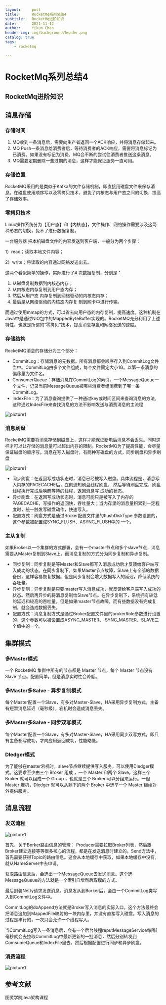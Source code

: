 ```yaml
---
layout:     post
title:      RocketMq系列总结4
subtitle:   RocketMq进阶知识
date:       2021-11-12
author:     Yikun Chen
header-img: img/background/header.png
catalog: true
tags:
    - rocketmq

---
```



# RocketMq系列总结4

RocketMq进阶知识
--

## 消息存储

### 存储时间

1. MQ收到一条消息后，需要向生产者返回一个ACK响应，并将消息存储起来。
2. MQ Push一条消息给消费者后，等待消费者的ACK响应，需要将消息标记为已消费。如果没有标记为消费，MQ会不断的尝试往消费者推送这条消息。
3. MQ需要定期删除一些过期的消息，这样才能保证服务一直可用。

### 存储位置

RocketMQ采用的是类似于Kafka的文件存储机制，即直接用磁盘文件来保存消息。在磁盘使用顺序写以及零拷贝技术，避免了内核态与用户态之间的切换，提高了存储效率。

### 零拷贝技术

Linux操作系统分为【用户态】和【内核态】，文件操作、网络操作需要涉及这两种形态的切换，免不了进行数据复制。

一台服务器 把本机磁盘文件的内容发送到客户端，一般分为两个步骤：

1）read；读取本地文件内容；

2）write；将读取的内容通过网络发送出去。

这两个看似简单的操作，实际进行了4 次数据复制，分别是：

1. 从磁盘复制数据到内核态内存；
2. 从内核态内存复制到用户态内存；
3. 然后从用户态 内存复制到网络驱动的内核态内存；
4. 最后是从网络驱动的内核态内存复 制到网卡中进行传输。

而通过使用mmap的方式，可以省去向用户态的内存复制，提高速度。这种机制在Java中是通过NIO包中的MappedByteBuffer实现的。RocketMQ充分利用了上述特性，也就是所谓的“零拷贝”技术，提高消息存盘和网络发送的速度。

### 存储结构

RocketMQ消息的存储分为三个部分：

- CommitLog：存储消息的元数据。所有消息都会顺序存入到CommitLog文件当中。CommitLog由多个文件组成，每个文件固定大小1G。以第一条消息的偏移量为文件名。
- ConsumerQueue：存储消息在CommitLog的索引。一个MessageQueue一个文件，记录当前MessageQueue被哪些消费者组消费到了哪一条CommitLog。
- IndexFile：为了消息查询提供了一种通过key或时间区间来查询消息的方法，这种通过IndexFile来查找消息的方法不影响发送与消费消息的主流程

![picture1](/img/rocketmq/save.png)

### 消息刷盘

RocketMQ需要将消息存储到磁盘上，这样才能保证断电后消息不会丢失。同时这样才可以让存储的消息量可以超出内存的限制。RocketMQ为了提高性能，会尽量保证磁盘的顺序写。消息在写入磁盘时，有两种写磁盘的方式，同步刷盘和异步刷盘

![picture1](/img/rocketmq/shuapan.png)

- 同步刷盘：在返回写成功状态时，消息已经被写入磁盘。具体流程是，消息写入内存的PAGECACHE后，立刻通知刷盘线程刷盘， 然后等待刷盘完成，刷盘线程执行完成后唤醒等待的线程，返回消息写 成功的状态。
- 异步刷盘：在返回写成功状态时，消息可能只是被写入了内存的PAGECACHE，写操作的返回快，吞吐量大；当内存里的消息量积累到一定程度时，统一触发写磁盘动作，快速写入。
- 配置方式：刷盘方式是通过Broker配置文件里的flushDiskType 参数设置的，这个参数被配置成SYNC_FLUSH、ASYNC_FLUSH中的 一个。

### 主从复制

如果Broker以一个集群的方式部署，会有一个master节点和多个slave节点，消息需要从Master复制到Slave上。而消息复制的方式分为同步复制和异步复制。

- 同步复制：同步复制是等Master和Slave都写入消息成功后才反馈给客户端写入成功的状态。在同步复制下，如果Master节点故障，Slave上有全部的数据备份，这样容易恢复数据。但是同步复制会增大数据写入的延迟，降低系统的吞吐量。
- 异步复制：异步复制是只要master写入消息成功，就反馈给客户端写入成功的状态。然后再异步的将消息复制给Slave节点。在异步复制下，系统拥有较低的延迟和较高的吞吐量。但是如果master节点故障，而有些数据没有完成复制，就会造成数据丢失。
- 配置方式：消息复制方式是通过Broker配置文件里的brokerRole参数进行设置的，这个参数可以被设置成ASYNC_MASTER、 SYNC_MASTER、SLAVE三个值中的一个。

## 集群模式

### 多Master模式

一个 RocketMQ 集群中所有的节点都是 Master 节点，每个 Master 节点没有 Slave 节点。配置简单，但是消息实时性会降低。

### 多Master多Salve - 异步复制模式

每个Master配置一个Slave，有多对Master-Slave，HA采用异步复制方式，主备有短暂消息延迟（毫秒级），宕机时会造成消息丢失。

### 多Master多Salve - 同步双写模式

每个Master配置一个Slave，有多对Master-Slave，HA采用同步双写方式，即只有主备都写成功，才向应用返回成功，性能略低。

### Dledger模式

为了能够在master宕机时，slave节点继续提供写入服务，可以使用Dledger模式。这要求至少由三个 Broker 组成 ，一个 Master 和两个 Slave，这样三个 Broker 就可以组成一个 Group ，也就是三个 Broker 可以分组来运行。一但 Master 宕机，Dledger 就可以从剩下的两个 Broker 中选举一个 Master 继续对外提供服务。

## 消息流程

### 发送流程

![picture1](/img/rocketmq/send.png)

首先，关于Borker路由信息的管理： Producer需要拉取Broker列表，然后跟Broker建立连接等等很多核心的流程，都是在发送消息时建立的。Send方法中，首先需要获得Topic的路由信息。这会从本地缓存中获取，如果本地缓存中没有，就从NameServer中去申请。

获取路由信息后，会选出一个MessageQueue去发送消息。这个选MessageQueue的方法就是一个索引自增然后取模的方式。

最后封装Netty请求发送消息。消息发从到Borker后，会由一个CommitLog类写入到CommitLog文件中。

CommitLog的doAppend方法就是Broker写入消息的实际入口。这个方法最终会把消息追加到MappedFile映射的一块内存里，并没有直接写入磁盘。写入消息的过程是串行的，一次只会允许一个线程写入。

当CommitLog写入一条消息后，会有一个后台线程reputMessageService每隔1毫秒就会去拉取CommitLog中最新更新的一批消息，然后分别转发到ComsumeQueue和IndexFile里去。然后根据配置进行同步和异步刷盘。

### 消费流程

![picture1](/img/rocketmq/receive.png)

参考文献
--

图灵学院java架构课程